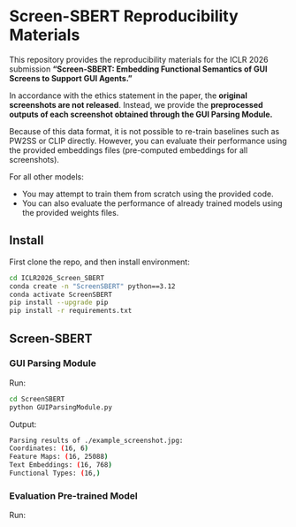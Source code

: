 # Screen-SBERT Reproducibility Materials

This repository provides the reproducibility materials for the ICLR 2026 submission **“Screen-SBERT: Embedding Functional Semantics of GUI Screens to Support GUI Agents.”**

In accordance with the ethics statement in the paper, the **original screenshots are not released**. Instead, we provide the **preprocessed outputs of each screenshot obtained through the GUI Parsing Module.**

Because of this data format, it is not possible to re-train baselines such as PW2SS or CLIP directly. However, you can evaluate their performance using the provided embeddings files (pre-computed embeddings for all screenshots).

For all other models:
- You may attempt to train them from scratch using the provided code.
- You can also evaluate the performance of already trained models using the provided weights files.

## Install
First clone the repo, and then install environment:
```bash
cd ICLR2026_Screen_SBERT
conda create -n "ScreenSBERT" python==3.12
conda activate ScreenSBERT
pip install --upgrade pip
pip install -r requirements.txt
```

## Screen-SBERT

### GUI Parsing Module
Run:
```bash
cd ScreenSBERT
python GUIParsingModule.py
```
Output:
```bash
Parsing results of ./example_screenshot.jpg:
Coordinates: (16, 6)
Feature Maps: (16, 25088)
Text Embeddings: (16, 768)
Functional Types: (16,)
```

### Evaluation Pre-trained Model
Run:
```
```